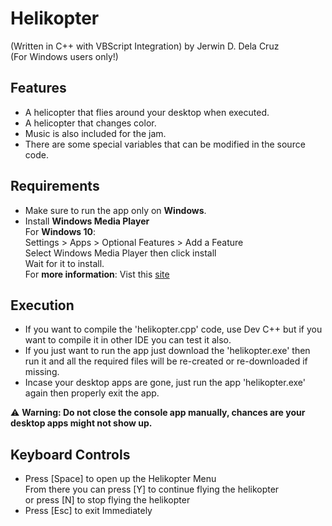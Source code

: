 # Helikopter 
(Written in C++ with VBScript Integration) by Jerwin D. Dela Cruz <br />
(For Windows users only!) <br />

## Features
- A helicopter that flies around your desktop when executed.
- A helicopter that changes color.
- Music is also included for the jam.
- There are some special variables that can be modified in the source code.

## Requirements
- Make sure to run the app only on **Windows**.
- Install **Windows Media Player**<br/>
  For **Windows 10**:<br/>
  Settings > Apps > Optional Features > Add a Feature<br/>
  Select Windows Media Player then click install<br/>
  Wait for it to install.<br/>
  For **more information**: Vist this [site](https://bit.ly/wmp-support)<br/>
  
  
## Execution 
- If you want to compile the 'helikopter.cpp' code, use Dev C++ but if you want to compile it in other IDE you can test it also.
- If you just want to run the app just download the 'helikopter.exe' then run it and all the required files will be re-created or re-downloaded if missing.
- Incase your desktop apps are gone, just run the app 'helikopter.exe' again then properly exit the app.

:warning: **Warning: Do not close the console app manually, chances are your desktop apps might not show up.**

## Keyboard Controls 
- Press [Space] to open up the Helikopter Menu <br />From there you can press [Y] to continue flying the helikopter<br />or press [N] to stop flying the helikopter
- Press [Esc] to exit Immediately
